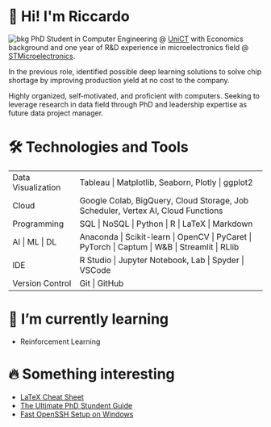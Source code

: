 # :rocket: Hi! I'm Riccardo
![bkg](https://user-images.githubusercontent.com/82369153/205514876-bfc3e8df-0601-4563-9c01-f2077c0a17dd.jpeg)
PhD Student in Computer Engineering @ [UniCT](https://www.unict.it/) with Economics background and one year of R&D experience in  microelectronics field @ [STMicroelectronics](https://www.st.com/).

In the previous role, identified possible deep learning solutions to solve chip shortage by improving production yield at no cost to the company.

Highly organized, self‑motivated, and proficient with computers.
Seeking to leverage research in data field through PhD and leadership expertise as future data project manager.

# :hammer_and_wrench: Technologies and Tools

<table>
<tbody>
  <tr>
    <td>Data Visualization</td>
    <td>Tableau | Matplotlib, Seaborn, Plotly | ggplot2</td>
  </tr>
  <tr>
    <td>Cloud</td>
    <td>Google Colab, BigQuery, Cloud Storage, Job Scheduler, Vertex AI, Cloud Functions</td>
  </tr>
  <tr>
    <td>Programming</td>
    <td>SQL | NoSQL | Python | R | LaTeX | Markdown</td>
  </tr>
  <tr>
    <td>AI | ML | DL</td>
    <td>Anaconda | Scikit-learn | OpenCV | PyCaret | PyTorch | Captum | W&amp;B | Streamlit | RLlib</td>
  </tr>
  <tr>
    <td>IDE</td>
    <td>R Studio | Jupyter Notebook, Lab | Spyder | VSCode</td>
  </tr>
  <tr>
    <td>Version Control</td>
    <td>Git | GitHub</td>
  </tr>
</tbody>
</table>

# 🌱 I’m currently learning 
* Reinforcement Learning

# :fire: Something interesting
* [LaTeX Cheat Sheet](https://github.com/ric-sar/latex_cheat_sheet)
* [The Ultimate PhD Stundent Guide](https://github.com/ric-sar/ultimate_phd_student_guide)
* [Fast OpenSSH Setup on Windows](https://github.com/ric-sar/openssh_on_windows)
